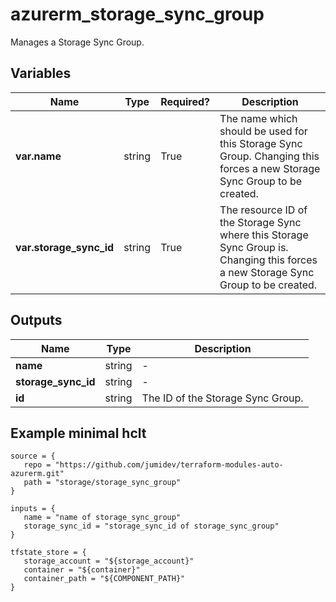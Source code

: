# azurerm_storage_sync_group

Manages a Storage Sync Group.

## Variables

| Name | Type | Required? |  Description |
| ---- | ---- | --------- |  ----------- |
| **var.name** | string | True | The name which should be used for this Storage Sync Group. Changing this forces a new Storage Sync Group to be created. | 
| **var.storage_sync_id** | string | True | The resource ID of the Storage Sync where this Storage Sync Group is. Changing this forces a new Storage Sync Group to be created. | 



## Outputs

| Name | Type | Description |
| ---- | ---- | --------- | 
| **name** | string  | - | 
| **storage_sync_id** | string  | - | 
| **id** | string  | The ID of the Storage Sync Group. | 

## Example minimal hclt

```hcl
source = {
   repo = "https://github.com/jumidev/terraform-modules-auto-azurerm.git" 
   path = "storage/storage_sync_group" 
}

inputs = {
   name = "name of storage_sync_group" 
   storage_sync_id = "storage_sync_id of storage_sync_group" 
}

tfstate_store = {
   storage_account = "${storage_account}" 
   container = "${container}" 
   container_path = "${COMPONENT_PATH}" 
}


```